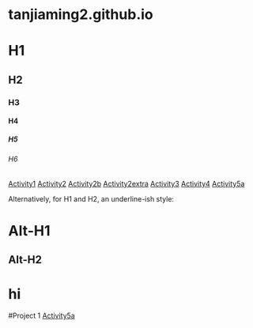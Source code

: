 # tanjiaming2.github.io
# H1
## H2
### H3
#### H4
##### H5
###### H6

<a href="https://tanjiaming2.github.io/activity1.html">Activity1</a>
<a href="https://tanjiaming2.github.io/activity2.html">Activity2</a>
<a href="https://tanjiaming2.github.io/activity2b.html">Activity2b</a>
<a href="https://tanjiaming2.github.io/activity2extra.html">Activity2extra</a>
<a href="https://tanjiaming2.github.io/activity3.html">Activity3</a>
<a href="https://tanjiaming2.github.io/activity4.html">Activity4</a>
<a href="https://tanjiaming2.github.io/activity5a.html">Activity5a</a>

Alternatively, for H1 and H2, an underline-ish style:

Alt-H1
=====

Alt-H2
-----
# hi

#Project 1
<a href="https://tanjiaming2.github.io/activity5a.html](https://tanjiaming2.github.io/test1/TAN%20JIA%20MING_DCS2209221.html">Activity5a</a>
